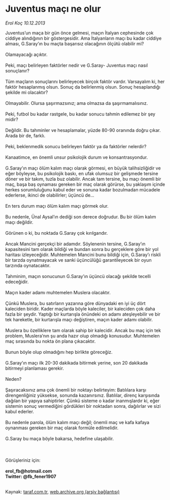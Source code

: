 # Juventus maçı ne olur

*Erol Koç 10.12.2013*

<div class="yazi">Juventus’un maça bir gün önce gelmesi, maçın İtalyan cephesinde çok ciddiye alındığının bir göstergesidir. Ama İtalyanların maçı bu kadar ciddiye alması, G.Saray’ın bu maçta başarısız olacağının ölçütü olabilir mi?<br/><br/>Olamayacağı açıktır.<br/><br/>Peki, maçı belirleyen faktörler nedir ve G.Saray- Juventus maçı nasıl sonuçlanır?<br/><br/>Tüm maçların sonuçlarını belirleyecek birçok faktör vardır. Varsayalım ki, her faktör hesaplanmış olsun. Sonuç da belirlenmiş olsun. Sonuç hesaplandığı şekilde mi olacaktır?<br/><br/>Olmayabilir. Olursa şaşırmazsınız; ama olmazsa da şaşırmamalısınız.<br/><br/>Peki, futbol bu kadar rastgele, bu kadar sonucu tahmin edilemez bir şey midir?<br/><br/>Değildir. Bu tahminler ve hesaplamalar, yüzde 80-90 oranında doğru çıkar. Arada bir de, farklı.<br/><br/>Peki, beklenmedik sonucu belirleyen faktör ya da faktörler nelerdir?<br/><br/>Kanaatimce, en önemli unsur psikolojik durum ve konsantrasyondur.<br/><br/>G.Saray’ın maçı ölüm kalım maçı olarak görmesi, en büyük talihsizliğidir ve eğer böyleyse, bu psikolojik baskı, en ufak olumsuz bir gelişmede tersine döner ve bir takım, tuzla buz olabilir. Ancak tam tersine, bu maçı önemli bir maç, başa baş oynaması gereken bir maç olarak görürse, bu yaklaşım içinde herkes sorumluluğunu kabul eder ve sonuna kadar bozulmadan mücadele ederlerse, ikinci de olabilirler; üçüncü de...<br/><br/>En ters durum maçı ölüm kalım maçı görmek olur.<br/><br/>Bu nedenle, Ünal Aysal’ın dediği son derece doğrudur. Bu bir ölüm kalım maçı değildir.<br/><br/>Görünen o ki, bu noktada G.Saray çok kırılgandır.<br/><br/>Ancak Mancini gerçekçi bir adamdır. Söylenenin tersine, G.Saray’ın kapasitesini tam olarak bildiği ve bundan sonra bu gerçeklere göre bir yol haritası izleyeceğidir. Muhtemelen Mancini bunu bildiği için, G.Saray’ı riskli bir tarzda oynatmayacak ve sanki üçüncülüğü garantileyecek bir oyun tarzında oynatacaktır.<br/><br/>Tahminim, maçın sonucunun G.Saray’ın üçüncü olacağı şekilde tecelli edeceğidir.<br/><br/>Maçın kader adamı muhtemelen Muslera olacaktır.<br/><br/>Çünkü Muslera, bu satırların yazarına göre dünyadaki en iyi üç dört kaleciden biridir. Kader maçlarda böyle kaleciler, bir kaleciden çok daha fazla bir şeydir. Yaptığı bir kurtarışla önündeki on adamı ateşleyebilir ve bir tek hareketle, bir kurtarışla maçı değiştiren, maçın kader adamı olabilir.<br/><br/>Muslera bu özelliklere tam olarak sahip bir kalecidir. Ancak bu maç için tek problem, Muslera’nın şu anda hazır olup olmadığı konusudur. Muhtemelen maç sırasında bu nokta ön plana çıkacaktır.<br/><br/>Bunun böyle olup olmadığını hep birlikte göreceğiz.<br/><br/>G.Saray’ın maçı ilk 20-30 dakikada bitirmek yerine, son 20 dakikada bitirmeyi planlaması gerekir.<br/><br/>Neden?<br/><br/>Şaşıracaksınız ama çok önemli bir noktayı belirteyim: Batılılara karşı direngenliğiniz yüksekse, sonunda kazanırsınız. Batılılar, direnç karşısında dağılan bir yapıya sahiptirler. Çünkü sisteme o kadar inanmışlardır ki, eğer sistemin sonuç vermediğini gördükleri bir noktadan sonra, dağılırlar ve sizi kabul ederler.<br/><br/>Bu nedenle parola, ölüm kalım maçı değil; önemli maç ve kafa kafaya oynanması gereken bir maç olarak formüle edilmelidir.<br/><br/>G.Saray bu maça böyle bakarsa, hedefine ulaşabilir.<br/><br/><br/><br/>Görüşleriniz için:<br/><br/><b>erol_fb@hotmail.com<br/>Twitter: @fb_fener1907</b><br/><br/>
</div>

Kaynak: [taraf.com.tr](http://www.taraf.com.tr:80/erol-koc/makale-juventus-maci-ne-olur.htm), [web.archive.org (arşiv bağlantısı)](http://web.archive.org/web/20131230213712/http://www.taraf.com.tr:80/erol-koc/makale-juventus-maci-ne-olur.htm)
